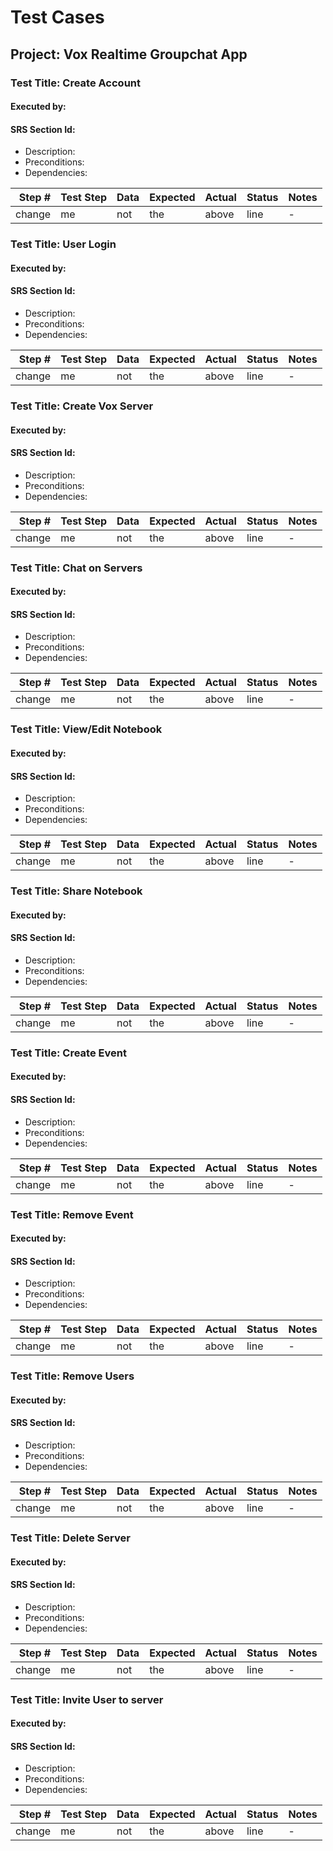 # Test Cases
## Project: Vox Realtime Groupchat App

### Test Title: Create Account
#### Executed by:
#### SRS Section Id:
- Description:
- Preconditions:
- Dependencies:

| Step # | Test Step | Data | Expected | Actual | Status | Notes |
|-:|-|-|-|-|-|-|
|change|me|not|the|above|line|-|

### Test Title: User Login
#### Executed by:
#### SRS Section Id:
- Description:
- Preconditions:
- Dependencies:

| Step # | Test Step | Data | Expected | Actual | Status | Notes |
|-:|-|-|-|-|-|-|
|change|me|not|the|above|line|-|

### Test Title: Create Vox Server
#### Executed by:
#### SRS Section Id:
- Description:
- Preconditions:
- Dependencies:

| Step # | Test Step | Data | Expected | Actual | Status | Notes |
|-:|-|-|-|-|-|-|
|change|me|not|the|above|line|-|

### Test Title: Chat on Servers
#### Executed by:
#### SRS Section Id:
- Description:
- Preconditions:
- Dependencies:

| Step # | Test Step | Data | Expected | Actual | Status | Notes |
|-:|-|-|-|-|-|-|
|change|me|not|the|above|line|-|

### Test Title: View/Edit Notebook
#### Executed by:
#### SRS Section Id:
- Description:
- Preconditions:
- Dependencies:

| Step # | Test Step | Data | Expected | Actual | Status | Notes |
|-:|-|-|-|-|-|-|
|change|me|not|the|above|line|-|

### Test Title: Share Notebook
#### Executed by:
#### SRS Section Id:
- Description:
- Preconditions:
- Dependencies:

| Step # | Test Step | Data | Expected | Actual | Status | Notes |
|-:|-|-|-|-|-|-|
|change|me|not|the|above|line|-|

### Test Title: Create Event
#### Executed by:
#### SRS Section Id:
- Description:
- Preconditions:
- Dependencies:

| Step # | Test Step | Data | Expected | Actual | Status | Notes |
|-:|-|-|-|-|-|-|
|change|me|not|the|above|line|-|

### Test Title: Remove Event
#### Executed by:
#### SRS Section Id:
- Description:
- Preconditions:
- Dependencies:

| Step # | Test Step | Data | Expected | Actual | Status | Notes |
|-:|-|-|-|-|-|-|
|change|me|not|the|above|line|-|

### Test Title: Remove Users
#### Executed by:
#### SRS Section Id:
- Description:
- Preconditions:
- Dependencies:

| Step # | Test Step | Data | Expected | Actual | Status | Notes |
|-:|-|-|-|-|-|-|
|change|me|not|the|above|line|-|

### Test Title: Delete Server
#### Executed by:
#### SRS Section Id:
- Description:
- Preconditions:
- Dependencies:

| Step # | Test Step | Data | Expected | Actual | Status | Notes |
|-:|-|-|-|-|-|-|
|change|me|not|the|above|line|-|

### Test Title: Invite User to server
#### Executed by:
#### SRS Section Id:
- Description:
- Preconditions:
- Dependencies:

| Step # | Test Step | Data | Expected | Actual | Status | Notes |
|-:|-|-|-|-|-|-|
|change|me|not|the|above|line|-|
